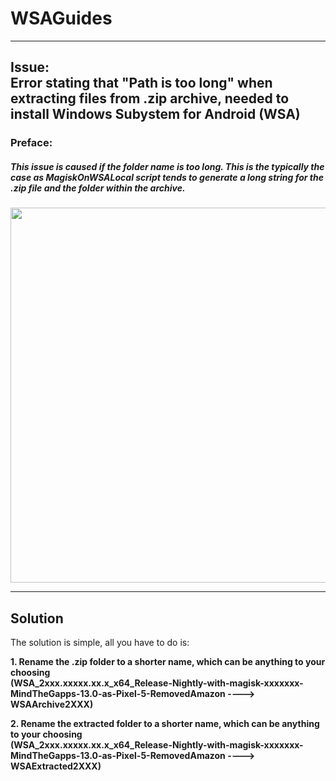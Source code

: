 # WSAGuides

---
## Issue: </br> Error stating that "Path is too long" when extracting files from .zip archive, needed to install Windows Subystem for Android (WSA)
### Preface:
##### This issue is caused if the folder name is too long. This is the typically the case as MagiskOnWSALocal script tends to generate a long string for the .zip file and the folder within the archive.

<img src="https://user-images.githubusercontent.com/68516357/219853616-154615b8-125c-4b68-b2f7-43fc2f7b1f74.png" style="width: 600px;"/>  

---
## Solution

The solution is simple, all you have to do is:

**1. Rename the .zip folder to a shorter name, which can be anything to your choosing </br> (WSA_2xxx.xxxxx.xx.x_x64_Release-Nightly-with-magisk-xxxxxxx-MindTheGapps-13.0-as-Pixel-5-RemovedAmazon ----> WSAArchive2XXX)**

**2. Rename the extracted folder to a shorter name, which can be anything to your choosing </br> (WSA_2xxx.xxxxx.xx.x_x64_Release-Nightly-with-magisk-xxxxxxx-MindTheGapps-13.0-as-Pixel-5-RemovedAmazon ----> WSAExtracted2XXX)**
